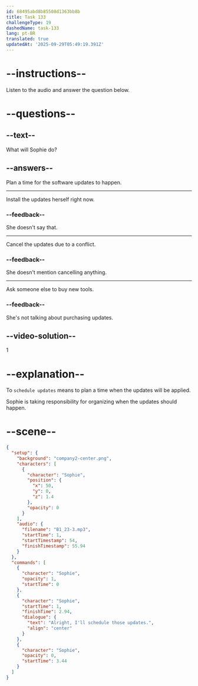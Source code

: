 ```yaml
---
id: 68495abd8b85508d1363bb8b
title: Task 133
challengeType: 19
dashedName: task-133
lang: pt-BR
translated: true
updatedAt: '2025-09-29T05:49:19.391Z'
---
```


<!-- (audio) Sophie: Alright, I'll schedule those updates. -->

# --instructions--

Listen to the audio and answer the question below.

# --questions--

## --text--

What will Sophie do?

## --answers--

Plan a time for the software updates to happen.

---

Install the updates herself right now.

### --feedback--

She doesn't say that.

---

Cancel the updates due to a conflict.

### --feedback--

She doesn't mention cancelling anything.

---

Ask someone else to buy new tools.

### --feedback--

She's not talking about purchasing updates.

## --video-solution--

1

# --explanation--

To `schedule updates` means to plan a time when the updates will be applied.

Sophie is taking responsibility for organizing when the updates should happen.

# --scene--

```json
{
  "setup": {
    "background": "company2-center.png",
    "characters": [
      {
        "character": "Sophie",
        "position": {
          "x": 50,
          "y": 0,
          "z": 1.4
        },
        "opacity": 0
      }
    ],
    "audio": {
      "filename": "B1_23-3.mp3",
      "startTime": 1,
      "startTimestamp": 54,
      "finishTimestamp": 55.94
    }
  },
  "commands": [
    {
      "character": "Sophie",
      "opacity": 1,
      "startTime": 0
    },
    {
      "character": "Sophie",
      "startTime": 1,
      "finishTime": 2.94,
      "dialogue": {
        "text": "Alright, I'll schedule those updates.",
        "align": "center"
      }
    },
    {
      "character": "Sophie",
      "opacity": 0,
      "startTime": 3.44
    }
  ]
}
```
